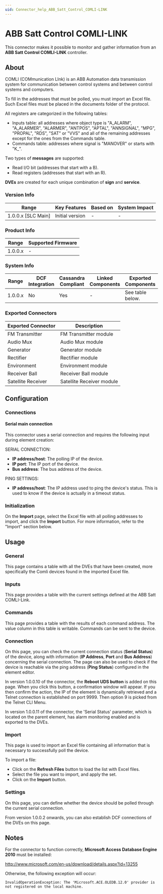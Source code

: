 ```yaml
---
uid: Connector_help_ABB_Satt_Control_COMLI-LINK
---
```


# ABB Satt Control COMLI-LINK

This connector makes it possible to monitor and gather information from an **ABB Satt Control COMLI-LINK** controller.

## About

COMLI (COMmunication LInk) is an ABB Automation data transmission system for communication between control systems and between control systems and computers.

To fill in the addresses that must be polled, you must import an Excel file. Such Excel files must be placed in the documents folder of the protocol.

All registers are categorized in the following tables:

- Inputs table: all addresses where object type is "A_ALARM", "A_ALARMER", "ALARMER", "ANTPOS", "APTAL", "ANNSIGNAL", "MPG", "PROPAL", "RDS", "SAT" or "VVS" and all of the remaining addresses except for the ones from the Commands table.
- Commands table: addresses where signal is "MANOVER" or starts with "K\_".

Two types of **messages** are supported:

- Read I/O bit (addresses that start with a B).
- Read registers (addresses that start with an R).

**DVEs** are created for each unique combination of **sign** and **service**.

### Version Info

| Range                | Key Features     | Based on     | System Impact     |
|----------------------|------------------|--------------|-------------------|
| 1.0.0.x [SLC Main]   | Initial version  | -            | -                 |

### Product Info

| Range     | Supported Firmware  |
|-----------|---------------------|
| 1.0.0.x   | -                   |

### System Info

| Range     | DCF Integration     | Cassandra Compliant     | Linked Components     | Exported Components     |
|-----------|---------------------|-------------------------|-----------------------|-------------------------|
| 1.0.0.x   | No                  | Yes                     | -                     | See table below.        |

### Exported Connectors

| Exported Connector | Description               |
|--------------------|---------------------------|
| FM Transmitter     | FM Transmitter module     |
| Audio Mux          | Audio Mux module          |
| Generator          | Generator module          |
| Rectifier          | Rectifier module          |
| Environment        | Environment module        |
| Receiver Ball      | Receiver Ball module      |
| Satellite Receiver | Satellite Receiver module |

## Configuration

### Connections

#### Serial main connection

This connector uses a serial connection and requires the following input during element creation:

SERIAL CONNECTION:

- **IP address/host**: The polling IP of the device.
- **IP port**: The IP port of the device.
- **Bus address**: The bus address of the device.

PING SETTINGS:

- **IP address/host**: The IP address used to ping the device's status. This is used to know if the device is actually in a timeout status.

### Initialization

On the **Import** page, select the Excel file with all polling addresses to import, and click the **Import** button. For more information, refer to the "Import" section below.

## Usage

### General

This page contains a table with all the DVEs that have been created, more specifically the Comli devices found in the imported Excel file.

### Inputs

This page provides a table with the current settings defined at the ABB Satt COMLI-Link.

### Commands

This page provides a table with the results of each command address. The value column in this table is writable. Commands can be sent to the device.

### Connection

On this page, you can check the current connection status (**Serial Status**) of the device, along with information (**IP Address**, **Port** and **Bus Address**) concerning the serial connection. The page can also be used to check if the device is reachable via the ping address (**Ping Status**) configured in the element editor.

In version 1.0.0.10 of the connector, the **Reboot UDS button** is added on this page. When you click this button, a confirmation window will appear. If you then confirm the action, the IP of the element is dynamically retrieved and a Telnet connection is established on port 9999. Then option 9 is picked from the Telnet CLI Menu.

In version 1.0.0.11 of the connector, the 'Serial Status' parameter, which is located on the parent element, has alarm monitoring enabled and is exported to the DVEs.

### Import

This page is used to import an Excel file containing all information that is necessary to successfully poll the device.

To import a file:

- Click on the **Refresh Files** button to load the list with Excel files.
- Select the file you want to import, and apply the set.
- Click on the **Import** button.

### Settings

On this page, you can define whether the device should be polled through the current serial connection.

From version 1.0.0.2 onwards, you can also establish DCF connections of the DVEs on this page.

## Notes

For the connector to function correctly, **Microsoft Access Database Engine 2010** must be installed:

<http://www.microsoft.com/en-us/download/details.aspx?id=13255>

Otherwise, the following exception will occur:

`InvalidOperationException: The 'Microsoft.ACE.OLEDB.12.0' provider is not registered on the local machine.`
